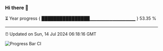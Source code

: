### Hi there 👋

⏳ Year progress { ████████████████▁▁▁▁▁▁▁▁▁▁▁▁▁▁ } 53.35 %

---

⏰ Updated on Sun, 14 Jul 2024 06:18:16 GMT

![Progress Bar CI](https://github.com/liununu/liununu/workflows/Progress%20Bar%20CI/badge.svg)
